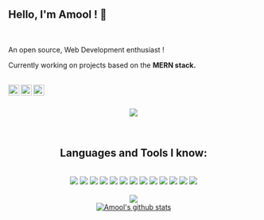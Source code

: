 ## Hello, I'm Amool ! 👋
<div style="height:1px;width:98%;background-color:white;margin-left:1%"></div>
<br>
<p>An open source, Web Development enthusiast !</p>
<p>Currently working on projects based on the <b>MERN stack.</b></p>
<br>

<a href="https://www.linkedin.com/in/amool-kumar-ab7907136/">
    <img align="left" alt="Amool's Linkdein" width="22px" src="https://cdn.jsdelivr.net/npm/simple-icons@v3/icons/linkedin.svg" />
</a>

<a href="https://www.facebook.com/profile.php?id=100004960039043">
    <img align="left" alt="Amool's Facebook" width="22px" src="https://cdn.jsdelivr.net/npm/simple-icons@v3/icons/facebook.svg" />
</a>

<a href="https://github.com/Amool-kk?tab=repositories">
    <img align="left" alt="Amool's Github" width="22px" src="https://cdn.jsdelivr.net/npm/simple-icons@v3/icons/github.svg" />
</a>

<br>
<br>

<p align="center">
  <img src="https://komarev.com/ghpvc/?username=Amool-kk&color=blueviolet&style=flat">
</p>

<div align="center">
<div style="height:1px;width:98%;background-color:white;margin-left:1%"></div>
<br/>

<div align="center">
<h2 ><b>Languages and Tools I know:</b></h2>
<br/>
<img src="https://img.shields.io/badge/CSS3-1572B6?style=for-the-badge&logo=css3&logoColor=white"/>
<img src="https://img.shields.io/badge/HTML5-E34F26?style=for-the-badge&logo=html5&logoColor=white"/>
<img src="https://img.shields.io/badge/JavaScript-F7DF1E?style=for-the-badge&logo=javascript&logoColor=black"/>
<img src="https://img.shields.io/badge/C-00599C?style=for-the-badge&logo=c&logoColor=white"/>

<img src="https://img.shields.io/badge/C%2B%2B-00599C?style=for-the-badge&logo=c%2B%2B&logoColor=white"/>

<img src="https://img.shields.io/badge/MongoDB-4EA94B?style=for-the-badge&logo=mongodb&logoColor=white"/>
<img src="https://img.shields.io/badge/npm-CB3837?style=for-the-badge&logo=npm&logoColor=white"/>
<img src="https://img.shields.io/badge/Node.js-339933?style=for-the-badge&logo=nodedotjs&logoColor=white"/>
<img src="https://img.shields.io/badge/Express.js-000000?style=for-the-badge&logo=express&logoColor=white"/>
<img src="https://img.shields.io/badge/React-20232A?style=for-the-badge&logo=react&logoColor=61DAFB"/>

<img src="https://img.shields.io/badge/Bootstrap-563D7C?style=for-the-badge&logo=bootstrap&logoColor=white"/>

<img src="https://img.shields.io/badge/Material--UI-0081CB?style=for-the-badge&logo=material-ui&logoColor=white"/>
<img src="https://img.shields.io/badge/React_Router-CA4245?style=for-the-badge&logo=react-router&logoColor=white"/>
<br/>
<br/>

<div style="height:1px;width:98%;background-color:white;margin-left:1%"></div>
</div>

<a href="https://github.com/Amool-kk">
  <img align="center" src="https://github-readme-stats.vercel.app/api/top-langs/?username=Amool-kk&langs_count=10&theme=material-palenight&hide_langs_below=1"/>
</a>
<br>
<a href="https://github.com/Amool-kk">
 <img align="center" src="https://github-readme-stats.vercel.app/api?username=Amool-kk&show_icons=true&theme=material-palenight&line_height=27" alt="Amool's github stats"/>
</a>
